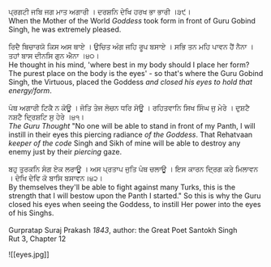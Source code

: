 ਪ੍ਰਗਟੀ ਜਬਿ ਜਗ ਮਾਤ ਅਗਾਰੀ । ਦਰਸ਼ਨਿ ਦੇਖਿ ਹਰਖ ਭਾ ਭਾਰੀ ।੩੯।⁣  
When the Mother of the World *Goddess* took form in front of Guru Gobind Singh, he was extremely pleased. ⁣  
⁣  
ਰਿਦੈ ਬਿਚਾਰਯੋ ਕਿਸ ਅਸ ਥਾਏ । ਉਚਿਤ ਅੰਗ ਜਹਿ ਰੂਪ ਬਸਾਏ । 
ਸਭਿ ਤਨ ਮਹਿ ਪਾਵਨ ਹੈਂ ਨੈਨਾ । ਤਹਾਂ ਬਾਸ ਦੀਨਸਿ ਗੁਨ ਐਨਾ ।੪੦।⁣  
He thought in his mind, 'where best in my body should I place her form? The purest place on the body is the eyes' - so that's where the Guru Gobind Singh, the Virtuous, placed the Goddess *and closed his eyes to hold that energy/form*.⁣  
⁣  
ਪੰਥ ਅਗਾਰੀ ਟਿਕੈ ਨ ਕੋਊ । ਜੋਤਿ ਤੇਜ ਲੋਚਨ ਧਰਿ ਸੋਊ । 
ਰਹਿਤਵਾਨਿ ਸਿਖ ਸਿੰਘ ਜੁ ਮੇਰੇ । ਦੁਸ਼ਟੈ ਨਸ਼ਟੈ ਦ੍ਰਿਸ਼ਟਿ ਸੁ ਹੇਰੇ ।੪੧।⁣  
*The Guru Thought* "No one will be able to stand in front of my Panth, I will instill in their eyes this piercing radiance *of the Goddess*. That Rehatvaan *keeper of the code* Singh and Sikh of mine will be able to destroy any enemy just by their *piercing* gaze. ⁣  
⁣  
ਬਹੁ ਤੁਰਕਨਿ ਸੰਗ ਏਕ ਲਰਾਊ । ਅਸ ਪ੍ਰਤਾਪ ਜੁਤਿ ਪੰਥ ਚਲਾਊ । 
ਇਸ ਕਾਰਨ ਦ੍ਰਿਗ ਕਰੇ ਮਿਲਾਵਨ । ਦੇਖਿ ਦੇਵਿ ਕੋ ਬਾਸਿ ਬਸਾਵਨ।੪੨।⁣  
By themselves they'll be able to fight against many Turks, this is the strength that I will bestow upon the Panth I started." So this is why the Guru closed his eyes when seeing the Goddess, to instill Her power into the eyes of his Singhs.  
⁣  
Gurpratap Suraj Prakash *1843*, author: the Great Poet Santokh Singh⁣  
Rut 3, Chapter 12 ⁣

![[eyes.jpg]]